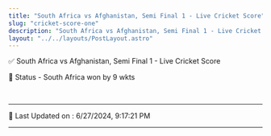```yaml
---
title: "South Africa vs Afghanistan, Semi Final 1 - Live Cricket Score"
slug: "cricket-score-one"
description: "South Africa vs Afghanistan, Semi Final 1 - Live Cricket Score - South Africa won by 9 wkts."
layout: "../../layouts/PostLayout.astro"
--- 
```


✅ South Africa vs Afghanistan, Semi Final 1 - Live Cricket Score

📑 Status - South Africa won by 9 wkts

<br />

***

📝 Last Updated on : 6/27/2024, 9:17:21 PM

***

